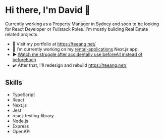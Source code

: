<h1>Hi there, I'm David 👋</h1>

Currently working as a Property Manager in Sydney and soon to be looking for React Developer or Fullstack Roles. I'm mostly building Real Estate related projects.

- :briefcase: Visit my portfolio at https://teeang.net/
- 🔭 I’m currently working on my [rental-applications](https://github.com/davidtaing/rental-applications) Next.js app.
- :arrow_forward: [Watch me struggle after accidentally use beforeAll instead of beforeEach](https://www.youtube.com/watch?v=9PPg4xp6ph0)
- :heavy_check_mark: After that, I'll redesign and rebuild https://teeang.net/

## Skills
- TypeScript
- React
- Next.js
- Jest
- react-testing-library
- Node.js
- Express
- OpenAPI
